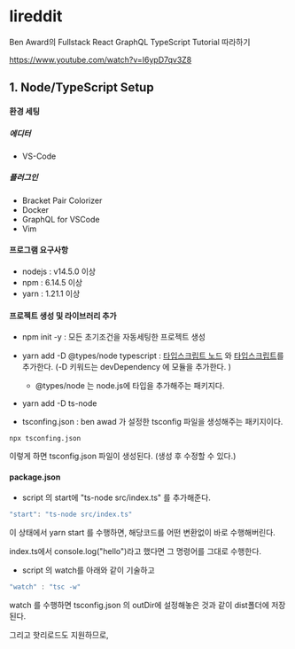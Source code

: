 # lireddit

Ben Award의 Fullstack React GraphQL TypeScript Tutorial 따라하기

https://www.youtube.com/watch?v=I6ypD7qv3Z8



## 1. Node/TypeScript Setup

#### 환경 세팅

##### 에디터

- VS-Code 

##### 플러그인

- Bracket Pair Colorizer
- Docker
- GraphQL for VSCode
- Vim 



#### 프로그램 요구사항

- nodejs : v14.5.0 이상
- npm : 6.14.5 이상
- yarn : 1.21.1 이상



#### 프로젝트 생성 및 라이브러리 추가

- npm init -y : 모든 초기조건을 자동세팅한 프로젝트 생성
- yarn add -D @types/node typescript :  <u>타입스크립트 노드</u> 와 <u>타입스크립트</u>를 추가한다.  (-D 키워드는 devDependency 에 모듈을 추가한다. )
  - @types/node 는 node.js에 타입을 추가해주는 패키지다.
- yarn add -D ts-node 

- tsconfing.json : ben awad 가 설정한 tsconfig 파일을 생성해주는 패키지이다. 

```shell
npx tsconfing.json
```

이렇게 하면 tsconfig.json 파일이 생성된다. (생성 후 수정할 수 있다.)



#### package.json

- script 의 start에 "ts-node src/index.ts" 를 추가해준다.

```javascript
"start": "ts-node src/index.ts"
```

이 상태에서 yarn start 를 수행하면, 해당코드를 어떤 변환없이 바로 수행해버린다.

index.ts에서 console.log("hello")라고 했다면 그 명령어를 그대로 수행한다.



- script 의 watch를 아래와 같이 기술하고

```javascript
"watch" : "tsc -w"
```

watch 를 수행하면 tsconfig.json 의 outDir에 설정해놓은 것과 같이 dist폴더에 저장된다. 

그리고 핫리로드도 지원하므로, 

